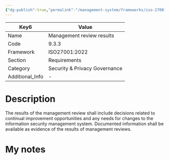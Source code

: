 ```yaml
---
{"dg-publish":true,"permalink":"/management-system/frameworks/iso-27001-2022/iso-27001-2022-9-3-3/","tags":["requirement"],"noteIcon":"1"}
---
```



<div><table class="dataview table-view-table"><thead class="table-view-thead"><tr class="table-view-tr-header"><th class="table-view-th"><span>Key</span><span class="dataview small-text">6</span></th><th class="table-view-th"><span>Value</span></th></tr></thead><tbody class="table-view-tbody"><tr><td><span>Name</span></td><td><span>Management review results</span></td></tr><tr><td><span>Code</span></td><td><span>9.3.3</span></td></tr><tr><td><span>Framework</span></td><td><span>ISO27001:2022</span></td></tr><tr><td><span>Section</span></td><td><span>Requirements</span></td></tr><tr><td><span>Category</span></td><td><span>Security &amp; Privacy Governance</span></td></tr><tr><td><span>Additional_Info</span></td><td><span>-</span></td></tr></tbody></table></div>

# Description

The results of the management review shall include decisions related to continual improvement opportunities and any needs for changes to the information security management system.
Documented information shall be available as evidence of the results of management reviews.

# My notes
